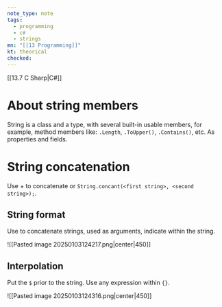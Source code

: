 ```yaml
---
note_type: note
tags:
  - programming
  - c#
  - strings
mn: "[[13 Programming]]"
kt: theorical
checked: 
---
```

[[13.7 C Sharp|C#]]

# About string members
String is a class and a type, with several built-in usable members, for example, method members like: `.Length`, `.ToUpper()`, `.Contains()`, etc. As properties and fields. 

# String concatenation
Use + to concatenate or `String.concant(<first string>, <second string>);`. 
## String format
Use to concatenate strings, used as arguments, indicate within the string.

![[Pasted image 20250103124217.png|center|450]]

## Interpolation
Put the `$` prior to the string. Use any expression within `{}`. 

![[Pasted image 20250103124316.png|center|450]]

